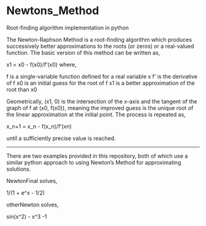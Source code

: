 # Newtons_Method
Root-finding algorithm implementation in python 

The Newton-Raphson Method is a root-finding algorithm which produces successively better approximations to the roots (or zeros) or a real-valued function. The basic version of this method can be written as,

x1 = x0 - f(x0)/f’(x0)   where,

f is a single-variable function defined for a real variable x 
f’ is the derivative of f 
x0 is an initial guess for the root of f 
x1 is a better approximation of the root than x0

Geometrically, (x1, 0) is the intersection of the x-axis and the tangent of the graph of f at (x0, f(x0)), meaning the improved guess is the unique root of the linear approximation at the initial point. The process is repeated as,

x_n+1 = x_n - f(x_n)/f’(xn) 

until a sufficiently precise value is reached. 

-----------------------------------------------------

There are two examples provided in this repository, both of which use a similar python approach to using Newton’s Method for approximating solutions. 

NewtonFinal solves,

1/(1 + e^x - 1/2)


otherNewton solves,

sin(x^2) - x^3 -1 

